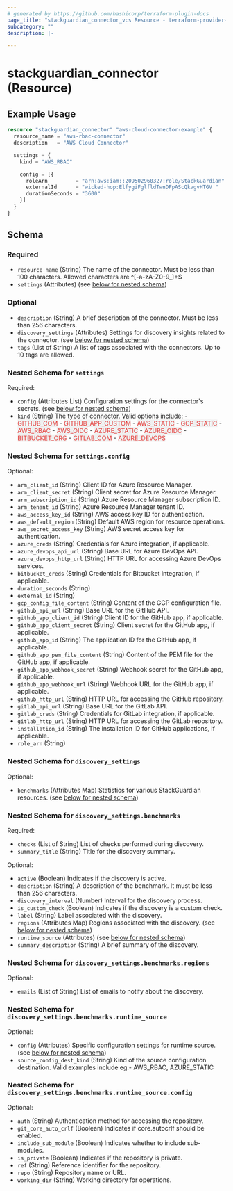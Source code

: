 ```yaml
---
# generated by https://github.com/hashicorp/terraform-plugin-docs
page_title: "stackguardian_connector_vcs Resource - terraform-provider-stackguardian"
subcategory: ""
description: |-

---
```


# stackguardian_connector (Resource)

## Example Usage

```terraform
resource "stackguardian_connector" "aws-cloud-connector-example" {
  resource_name = "aws-rbac-connector"
  description   = "AWS Cloud Connector"

  settings = {
    kind = "AWS_RBAC"

    config = [{
      roleArn         = "arn:aws:iam::209502960327:role/StackGuardian"
      externalId      = "wicked-hop:ElfygiFglfldTwnDFpAScQkvgvHTGV "
      durationSeconds = "3600"
    }]
  }
}
```

<!-- schema generated by tfplugindocs -->
## Schema

### Required

- `resource_name` (String) The name of the connector. Must be less than 100 characters. Allowed characters are ^[-a-zA-Z0-9_]+$
- `settings` (Attributes) (see [below for nested schema](#nestedatt--settings))

### Optional

- `description` (String) A brief description of the connector. Must be less than 256 characters.
- `discovery_settings` (Attributes) Settings for discovery insights related to the connector. (see [below for nested schema](#nestedatt--discovery_settings))
- `tags` (List of String) A list of tags associated with the connectors. Up to 10 tags are allowed.

<a id="nestedatt--settings"></a>
### Nested Schema for `settings`

Required:

- `config` (Attributes List) Configuration settings for the connector's secrets. (see [below for nested schema](#nestedatt--settings--config))
- `kind` (String) The type of connector. Valid options include:
							- <span style="background-color: #eff0f0; color: #e53835;">GITHUB_COM</span>
							- <span style="background-color: #eff0f0; color: #e53835;">GITHUB_APP_CUSTOM</span>
							- <span style="background-color: #eff0f0; color: #e53835;">AWS_STATIC</span>
							- <span style="background-color: #eff0f0; color: #e53835;">GCP_STATIC</span>
							- <span style="background-color: #eff0f0; color: #e53835;">AWS_RBAC</span>
							- <span style="background-color: #eff0f0; color: #e53835;">AWS_OIDC</span>
							- <span style="background-color: #eff0f0; color: #e53835;">AZURE_STATIC</span>
							- <span style="background-color: #eff0f0; color: #e53835;">AZURE_OIDC</span>
							- <span style="background-color: #eff0f0; color: #e53835;">BITBUCKET_ORG</span>
							- <span style="background-color: #eff0f0; color: #e53835;">GITLAB_COM</span>
							- <span style="background-color: #eff0f0; color: #e53835;">AZURE_DEVOPS</span>

<a id="nestedatt--settings--config"></a>
### Nested Schema for `settings.config`

Optional:

- `arm_client_id` (String) Client ID for Azure Resource Manager.
- `arm_client_secret` (String) Client secret for Azure Resource Manager.
- `arm_subscription_id` (String) Azure Resource Manager subscription ID.
- `arm_tenant_id` (String) Azure Resource Manager tenant ID.
- `aws_access_key_id` (String) AWS access key ID for authentication.
- `aws_default_region` (String) Default AWS region for resource operations.
- `aws_secret_access_key` (String) AWS secret access key for authentication.
- `azure_creds` (String) Credentials for Azure integration, if applicable.
- `azure_devops_api_url` (String) Base URL for Azure DevOps API.
- `azure_devops_http_url` (String) HTTP URL for accessing Azure DevOps services.
- `bitbucket_creds` (String) Credentials for Bitbucket integration, if applicable.
- `duration_seconds` (String)
- `external_id` (String)
- `gcp_config_file_content` (String) Content of the GCP configuration file.
- `github_api_url` (String) Base URL for the GitHub API.
- `github_app_client_id` (String) Client ID for the GitHub app, if applicable.
- `github_app_client_secret` (String) Client secret for the GitHub app, if applicable.
- `github_app_id` (String) The application ID for the GitHub app, if applicable.
- `github_app_pem_file_content` (String) Content of the PEM file for the GitHub app, if applicable.
- `github_app_webhook_secret` (String) Webhook secret for the GitHub app, if applicable.
- `github_app_webhook_url` (String) Webhook URL for the GitHub app, if applicable.
- `github_http_url` (String) HTTP URL for accessing the GitHub repository.
- `gitlab_api_url` (String) Base URL for the GitLab API.
- `gitlab_creds` (String) Credentials for GitLab integration, if applicable.
- `gitlab_http_url` (String) HTTP URL for accessing the GitLab repository.
- `installation_id` (String) The installation ID for GitHub applications, if applicable.
- `role_arn` (String)



<a id="nestedatt--discovery_settings"></a>
### Nested Schema for `discovery_settings`

Optional:

- `benchmarks` (Attributes Map) Statistics for various StackGuardian resources. (see [below for nested schema](#nestedatt--discovery_settings--benchmarks))

<a id="nestedatt--discovery_settings--benchmarks"></a>
### Nested Schema for `discovery_settings.benchmarks`

Required:

- `checks` (List of String) List of checks performed during discovery.
- `summary_title` (String) Title for the discovery summary.

Optional:

- `active` (Boolean) Indicates if the discovery is active.
- `description` (String) A description of the benchmark. It must be less than 256 characters.
- `discovery_interval` (Number) Interval for the discovery process.
- `is_custom_check` (Boolean) Indicates if the discovery is a custom check.
- `label` (String) Label associated with the discovery.
- `regions` (Attributes Map) Regions associated with the discovery. (see [below for nested schema](#nestedatt--discovery_settings--benchmarks--regions))
- `runtime_source` (Attributes) (see [below for nested schema](#nestedatt--discovery_settings--benchmarks--runtime_source))
- `summary_description` (String) A brief summary of the discovery.

<a id="nestedatt--discovery_settings--benchmarks--regions"></a>
### Nested Schema for `discovery_settings.benchmarks.regions`

Optional:

- `emails` (List of String) List of emails to notify about the discovery.


<a id="nestedatt--discovery_settings--benchmarks--runtime_source"></a>
### Nested Schema for `discovery_settings.benchmarks.runtime_source`

Optional:

- `config` (Attributes) Specific configuration settings for runtime source. (see [below for nested schema](#nestedatt--discovery_settings--benchmarks--runtime_source--config))
- `source_config_dest_kind` (String) Kind of the source configuration destination. Valid examples include eg:- AWS_RBAC, AZURE_STATIC

<a id="nestedatt--discovery_settings--benchmarks--runtime_source--config"></a>
### Nested Schema for `discovery_settings.benchmarks.runtime_source.config`

Optional:

- `auth` (String) Authentication method for accessing the repository.
- `git_core_auto_crlf` (Boolean) Indicates if core.autocrlf should be enabled.
- `include_sub_module` (Boolean) Indicates whether to include sub-modules.
- `is_private` (Boolean) Indicates if the repository is private.
- `ref` (String) Reference identifier for the repository.
- `repo` (String) Repository name or URL.
- `working_dir` (String) Working directory for operations.






